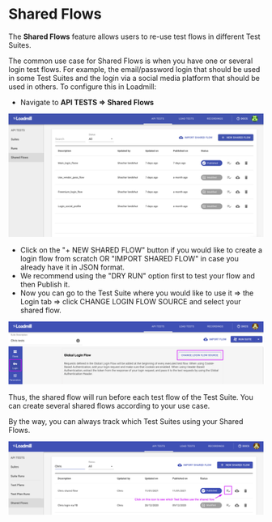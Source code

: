 # Shared Flows

The **Shared Flows** feature allows users to re-use test flows in different Test Suites. 

The common use case for Shared Flows is when you have one or several login test flows. For example, the email/password login that should be used in some Test Suites and the login via a social media platform that should be used in others. To configure this in Loadmill:

* Navigate to **API TESTS =&gt; Shared Flows**

![the Shared Flows tab](../.gitbook/assets/screen-shot-2020-11-17-at-12.59.49-pm.png)

* Click on the "+ NEW SHARED FLOW" button if you would like to create a login flow from scratch OR "IMPORT SHARED FLOW" in case you already have it in JSON format.
* We recommend using the "DRY RUN" option first to test your flow and then Publish it. 
* Now you can go to the Test Suite where you would like to use it =&gt; the Login tab =&gt; click CHANGE LOGIN FLOW SOURCE and select your shared flow. 

![](../.gitbook/assets/screenshot-50-.png)

Thus, the shared flow will run before each test flow of the Test Suite. You can create several shared flows according to your use case.

By the way, you can always track which Test Suites using your Shared Flows. 

![](../.gitbook/assets/screenshot-2021-02-11t152411.061.png)



